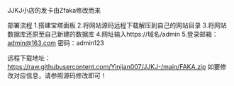 JJKJ小店的发卡由Zfaka修改而来

部署流程
1.搭建宝塔面板
2.将网站源码远程下载解压到自己的网站目录
3.将网站数据库还原至自己新建的数据库
4.网址输入https://域名/admin
5.登录邮箱：admin@163.com 密码：admin123

远程下载地址：https://raw.githubusercontent.com/Yinjian007/JJKJ-/main/FAKA.zip
如要修改对应信息，请参照源码修改即可！
